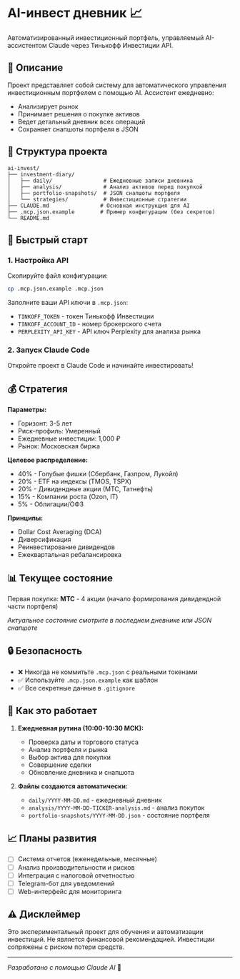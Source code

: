 # AI-инвест дневник 📈

Автоматизированный инвестиционный портфель, управляемый AI-ассистентом Claude через Тинькофф Инвестиции API.

## 🎯 Описание

Проект представляет собой систему для автоматического управления инвестиционным портфелем с помощью AI. Ассистент ежедневно:
- Анализирует рынок
- Принимает решения о покупке активов
- Ведет детальный дневник всех операций
- Сохраняет снапшоты портфеля в JSON

## 📁 Структура проекта

```
ai-invest/
├── investment-diary/
│   ├── daily/                # Ежедневные записи дневника
│   ├── analysis/             # Анализ активов перед покупкой
│   ├── portfolio-snapshots/  # JSON снапшоты портфеля
│   └── strategies/           # Инвестиционные стратегии
├── CLAUDE.md                # Основная инструкция для AI
├── .mcp.json.example        # Пример конфигурации (без секретов)
└── README.md
```

## 🚀 Быстрый старт

### 1. Настройка API

Скопируйте файл конфигурации:
```bash
cp .mcp.json.example .mcp.json
```

Заполните ваши API ключи в `.mcp.json`:
- `TINKOFF_TOKEN` - токен Тинькофф Инвестиции
- `TINKOFF_ACCOUNT_ID` - номер брокерского счета
- `PERPLEXITY_API_KEY` - API ключ Perplexity для анализа рынка

### 2. Запуск Claude Code

Откройте проект в Claude Code и начинайте инвестировать!

## 💰 Стратегия

**Параметры:**
- Горизонт: 3-5 лет
- Риск-профиль: Умеренный
- Ежедневные инвестиции: 1,000 ₽
- Рынок: Московская биржа

**Целевое распределение:**
- 40% - Голубые фишки (Сбербанк, Газпром, Лукойл)
- 20% - ETF на индексы (TMOS, TSPX)
- 20% - Дивидендные акции (МТС, Татнефть)
- 15% - Компании роста (Ozon, IT)
- 5% - Облигации/ОФЗ

**Принципы:**
- Dollar Cost Averaging (DCA)
- Диверсификация
- Реинвестирование дивидендов
- Ежеквартальная ребалансировка

## 📊 Текущее состояние

Первая покупка: **МТС** - 4 акции (начало формирования дивидендной части портфеля)

*Актуальное состояние смотрите в последнем дневнике или JSON снапшоте*

## 🔒 Безопасность

- ❌ Никогда не коммитьте `.mcp.json` с реальными токенами
- ✅ Используйте `.mcp.json.example` как шаблон
- ✅ Все секретные данные в `.gitignore`

## 🤖 Как это работает

1. **Ежедневная рутина (10:00-10:30 МСК):**
   - Проверка даты и торгового статуса
   - Анализ портфеля и рынка
   - Выбор актива для покупки
   - Совершение сделки
   - Обновление дневника и снапшота

2. **Файлы создаются автоматически:**
   - `daily/YYYY-MM-DD.md` - ежедневный дневник
   - `analysis/YYYY-MM-DD-TICKER-analysis.md` - анализ покупок
   - `portfolio-snapshots/YYYY-MM-DD.json` - состояние портфеля

## 📈 Планы развития

- [ ] Система отчетов (еженедельные, месячные)
- [ ] Анализ производительности и рисков
- [ ] Интеграция с налоговой отчетностью
- [ ] Telegram-бот для уведомлений
- [ ] Web-интерфейс для мониторинга

## ⚠️ Дисклеймер

Это экспериментальный проект для обучения и автоматизации инвестиций. Не является финансовой рекомендацией. Инвестиции сопряжены с риском потери средств.

---
*Разработано с помощью Claude AI* 🤖